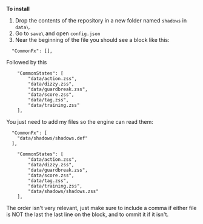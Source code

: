 
**To install**

1. Drop the contents of the repository in a new folder named `shadows` in `data\`.
2. Go to `save\` and open `config.json`
3. Near the beginning of the file you should see a block like this:
```
  "CommonFx": [],
```
Followed by this
```
	"CommonStates": [
		"data/action.zss",
		"data/dizzy.zss",
		"data/guardbreak.zss",
		"data/score.zss",
		"data/tag.zss",
		"data/training.zss"
	],
```
You just need to add my files so the engine can read them:


```
  "CommonFx": [
    "data/shadows/shadows.def"
  ],
```
```
	"CommonStates": [
		"data/action.zss",
		"data/dizzy.zss",
		"data/guardbreak.zss",
		"data/score.zss",
		"data/tag.zss",
		"data/training.zss",
		"data/shadows/shadows.zss"
	],
  ```
  The order isn't very relevant, just make sure to include a comma if either file is NOT the last the last line on the block, and to ommit it if it isn't.

